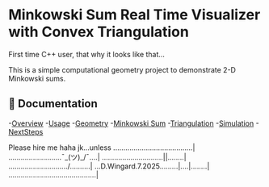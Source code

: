 # Minkowski Sum Real Time Visualizer with Convex Triangulation

First time C++ user, that why it looks like that...

This is a simple computational geometry project to demonstrate 2-D Minkowski sums. 

## 📄 Documentation
-[Overview](docs/Overview.md)
-[Usage](docs/Usage.md)
-[Geometry](docs/Geometry.md)
-[Minkowski Sum](docs/MinkowkiSum.md)
-[Triangulation](docs/Triangulation.md)
-[Simulation](docs/Simulation.md)
-[NextSteps](docs/NextSteps.md)

Please hire me haha jk...unless 
.......................................|
..........................¯\_(ツ)_/¯....|
..............................||........|
............................./..\........|
...D.Wingard.7.2025.........|....|........|
...........................................|